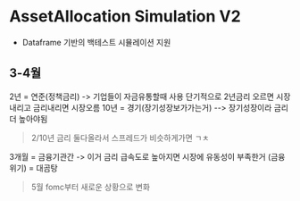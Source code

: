 # AssetAllocation Simulation V2
* Dataframe 기반의 백테스트 시뮬레이션 지원




## 3-4월

2년 = 연준(정책금리) -> 기업들이 자금유통할때 사용
  단기적으로 2년금리 오르면 시장내리고 금리내리면 시장오름
10년 = 경기(장기성장보가가는거) --> 장기성장이라 금리 더 높아야됨
> 2/10년 금리 둘다올라서 스프레드가 비슷하게가면 ㄱㅊ


3개월 = 금융기관간 -> 이거 금리 급속도로 높아지면 시장에 유동성이 부족한거 (금융위기) = 대곰탕

> 5월 fomc부터 새로운 상황으로 변화